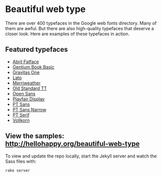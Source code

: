 # Beautiful web type

There are over 400 typefaces in the Google web fonts directory. Many of them are awful. But there are also high-quality typefaces that deserve a closer look. Here are examples of these typefaces in action.

## Featured typefaces

* [Abril Fatface](http://www.google.com/webfonts/specimen/Abril+Fatface)
* [Gentium Book Basic](http://www.google.com/webfonts/specimen/Gentium+Book+Basic)
* [Gravitas One](http://www.google.com/webfonts/specimen/Gravitas+One)
* [Lato](http://www.google.com/webfonts/specimen/Lato)
* [Merriweather](http://www.google.com/webfonts/specimen/Merriweather)
* [Old Standard TT](http://www.google.com/webfonts/specimen/Old+Standard+TT)
* [Open Sans](http://www.google.com/webfonts/specimen/Open+Sans)
* [Playfair Display](http://www.google.com/webfonts/specimen/Playfair+Display)
* [PT Sans](http://www.google.com/webfonts/specimen/PT+Sans)
* [PT Sans Narrow](http://www.google.com/webfonts/specimen/PT+Sans+Narrow)
* [PT Serif](http://www.google.com/webfonts/specimen/PT+Serif)
* [Vollkorn](http://www.google.com/webfonts/specimen/Vollkorn)

## View the samples: http://hellohappy.org/beautiful-web-type

To view and update the repo locally, start the Jekyll server and watch the Sass files with:

    rake server

